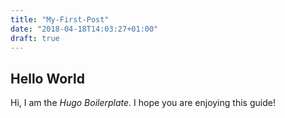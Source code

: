 ```yaml
---
title: "My-First-Post"
date: "2018-04-18T14:03:27+01:00"
draft: true
---
```


## Hello World
Hi, I am the *Hugo Boilerplate*. I hope you are enjoying this guide!